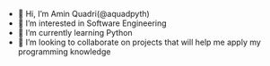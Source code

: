 - 👋 Hi, I’m Amin Quadri(@aquadpyth)
- 👀 I’m interested in Software Engineering
- 🌱 I’m currently learning Python
- 💞️ I’m looking to collaborate on projects that will help me apply my programming knowledge


<!---
aquadpyth/aquadpyth is a ✨ special ✨ repository because its `README.md` (this file) appears on your GitHub profile.
You can click the Preview link to take a look at your changes.
--->
